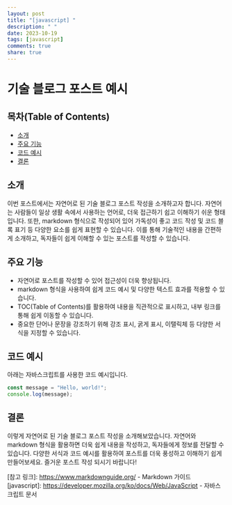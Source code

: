 ```yaml
---
layout: post
title: "[javascript] "
description: " "
date: 2023-10-19
tags: [javascript]
comments: true
share: true
---
```


# 기술 블로그 포스트 예시

## 목차(Table of Contents)

- [소개](#소개)
- [주요 기능](#주요-기능)
- [코드 예시](#코드-예시)
- [결론](#결론)

## 소개

이번 포스트에서는 자연어로 된 기술 블로그 포스트 작성을 소개하고자 합니다. 자연어는 사람들이 일상 생활 속에서 사용하는 언어로, 더욱 접근하기 쉽고 이해하기 쉬운 형태입니다. 또한, markdown 형식으로 작성되어 있어 가독성이 좋고 코드 작성 및 코드 블록 표기 등 다양한 요소를 쉽게 표현할 수 있습니다. 이를 통해 기술적인 내용을 간편하게 소개하고, 독자들이 쉽게 이해할 수 있는 포스트를 작성할 수 있습니다.

## 주요 기능

- 자연어로 포스트를 작성할 수 있어 접근성이 더욱 향상됩니다.
- markdown 형식을 사용하여 쉽게 코드 예시 및 다양한 텍스트 효과를 적용할 수 있습니다.
- TOC(Table of Contents)를 활용하여 내용을 직관적으로 표시하고, 내부 링크를 통해 쉽게 이동할 수 있습니다.
- 중요한 단어나 문장을 강조하기 위해 강조 표시, 굵게 표시, 이탤릭체 등 다양한 서식을 지정할 수 있습니다.

## 코드 예시

아래는 자바스크립트를 사용한 코드 예시입니다.

```javascript
const message = "Hello, world!";
console.log(message);
```

## 결론

이렇게 자연어로 된 기술 블로그 포스트 작성을 소개해보았습니다. 자연어와 markdown 형식을 활용하면 더욱 쉽게 내용을 작성하고, 독자들에게 정보를 전달할 수 있습니다. 다양한 서식과 코드 예시를 활용하여 포스트를 더욱 풍성하고 이해하기 쉽게 만들어보세요. 즐거운 포스트 작성 되시기 바랍니다!

[참고 링크]: https://www.markdownguide.org/ - Markdown 가이드
[javascript]: https://developer.mozilla.org/ko/docs/Web/JavaScript - 자바스크립트 문서